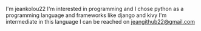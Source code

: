 I'm jeankolou22 I'm interested in programming and 
I chose python as a programming language and frameworks 
like django and kivy I'm intermediate in this language 
I can be reached on jeangithub22@gmail.com


<!---
Jeankolou22/Jeankolou22 is a ✨ special ✨ repository because its `README.md` (this file) appears on your GitHub profile.
You can click the Preview link to take a look at your changes.
--->
